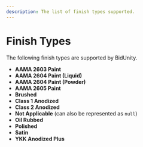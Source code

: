 ```yaml
---
description: The list of finish types supported.
---
```


# Finish Types

The following finish types are supported by BidUnity.

* **AAMA 2603 Paint**
* **AAMA 2604 Paint \(Liquid\)**
* **AAMA 2604 Paint \(Powder\)**
* **AAMA 2605 Paint**
* **Brushed**
* **Class 1 Anodized**
* **Class 2 Anodized**
* **Not Applicable** \(can also be represented as `null`\)
* **Oil Rubbed**
* **Polished**
* **Satin**
* **YKK Anodized Plus**

